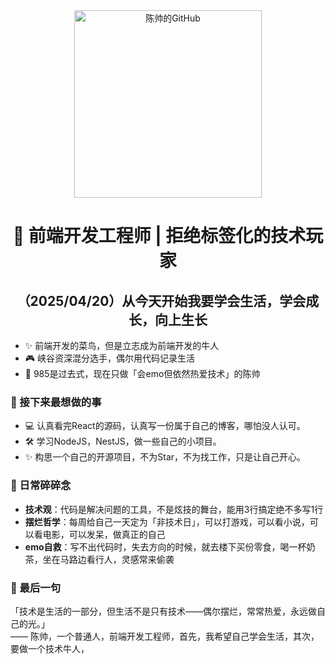 <!--
![陈帅的GitHub状态](https://github-readme-stats.vercel.app/api?username=your-username&show_icons=true&theme=radical)
![技术栈](https://github-readme-stats.vercel.app/api/top-langs/?username=your-username&layout=compact&theme=vue)
-->

<div align="center">
  <img src="https://img.shields.io/badge/陈帅-PaperPlane-2b6cb0?style=for-the-badge&logo=github&logoColor=white" alt="陈帅的GitHub" width="300"/>
  
  <h1>👋 前端开发工程师 | 拒绝标签化的技术玩家</h1>
  <h2>（2025/04/20）从今天开始我要学会生活，学会成长，向上生长</h2>
</div>

- ✨ 前端开发的菜鸟，但是立志成为前端开发的牛人<br>
- 🎮 峡谷资深混分选手，偶尔用代码记录生活<br>
- 📖 985是过去式，现在只做「会emo但依然热爱技术」的陈帅<br>

### 🌟 接下来最想做的事
- 💻 认真看完React的源码，认真写一份属于自己的博客，哪怕没人认可。
- 🛠️ 学习NodeJS，NestJS，做一些自己的小项目。
- ✨ 构思一个自己的开源项目，不为Star，不为找工作，只是让自己开心。

### 🧩 日常碎碎念 
- **技术观**：代码是解决问题的工具，不是炫技的舞台，能用3行搞定绝不多写1行  
- **摆烂哲学**：每周给自己一天定为「非技术日」，可以打游戏，可以看小说，可以看电影，可以发呆，做真正的自己
- **emo自救**：写不出代码时，失去方向的时候，就去楼下买份零食，喝一杯奶茶，坐在马路边看行人，灵感常来偷袭

### 🎵 最后一句  
「技术是生活的一部分，但生活不是只有技术——偶尔摆烂，常常热爱，永远做自己的光。」  
—— 陈帅，一个普通人，前端开发工程师，首先，我希望自己学会生活，其次，要做一个技术牛人，
